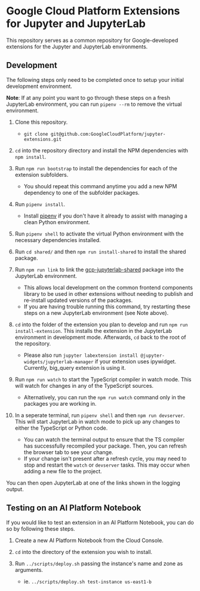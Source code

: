 # Google Cloud Platform Extensions for Jupyter and JupyterLab

This repository serves as a common repository for Google-developed extensions
for the Jupyter and JupyterLab environments.

## Development

The following steps only need to be completed once to setup your initial
development environment.

**Note**: If at any point you want to go through these steps on a fresh
JupyterLab environment, you can run `pipenv --rm` to remove the virtual
environment.

1. Clone this repository.

   - `git clone git@github.com:GoogleCloudPlatform/jupyter-extensions.git`

1. `cd` into the repository directory and install the NPM dependencies
   with `npm install`.

1. Run `npm run bootstrap` to install the dependencies for each of the extension
   subfolders.

   - You should repeat this command anytime you add a new NPM dependency to one
     of the subfolder packages.

1. Run `pipenv install`.

   - Install [pipenv](https://github.com/pypa/pipenv#installation) if you don't
     have it already to assist with managing a clean Python environment.

1. Run `pipenv shell` to activate the virtual Python environment with the
   necessary dependencies installed.

1. Run `cd shared/` and then `npm run install-shared` to install the shared
   package.

1. Run `npm run link` to link the [gcp-jupyterlab-shared](./shared/client)
   package into the JupyterLab environment.

   - This allows local development on the common frontend components library
     to be used in other extensions without needing to publish and re-install
     updated versions of the packages.
   - If you are having trouble running this command, try restarting these
     steps on a new JupyterLab environment (see Note above).

1. `cd` into the folder of the extension you plan to develop and run
   `npm run install-extension`. This installs the extension in the
   JupyterLab environment in development mode. Afterwards, `cd` back to the root
   of the repository.

   - Please also run `jupyter labextension install @jupyter-widgets/jupyterlab-manager` if your extension uses ipywidget. Currently, big_query extension is using it.

1. Run `npm run watch` to start the TypeScript compiler in watch mode. This will
   watch for changes in any of the TypeScript sources.

   - Alternatively, you can run the `npm run watch` command only in the packages
     you are working in.

1. In a seperate terminal, run `pipenv shell` and then `npm run devserver`.
   This will start JupyterLab in watch mode to pick up any changes to either the
   TypeScript or Python code.

   - You can watch the terminal output to ensure that the TS compiler has
     successfully recompiled your package. Then, you can refresh the browser
     tab to see your change.
   - If your change isn't present after a refresh cycle, you may need to stop
     and restart the `watch` or `devserver` tasks. This may occur when adding
     a new file to the project.

You can then open JupyterLab at one of the links shown in the logging output.

## Testing on an AI Platform Notebook

If you would like to test an extension in an AI Platform Notebook, you can do so
by following these steps.

1. Create a new AI Platform Notebook from the Cloud Console.

1. `cd` into the directory of the extension you wish to install.

1. Run `../scripts/deploy.sh` passing the instance's name and zone as arguments.

   - ie. `../scripts/deploy.sh test-instance us-east1-b`
